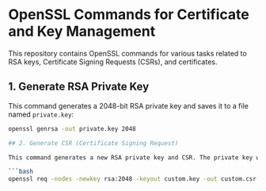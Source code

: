 # OpenSSL Commands for Certificate and Key Management

This repository contains OpenSSL commands for various tasks related to RSA keys, Certificate Signing Requests (CSRs), and certificates.

## 1. Generate RSA Private Key

This command generates a 2048-bit RSA private key and saves it to a file named `private.key`:

```bash
openssl genrsa -out private.key 2048

## 2. Generate CSR (Certificate Signing Request)

This command generates a new RSA private key and CSR. The private key will be saved as `custom.key` and the CSR as `custom.csr`:

```bash
openssl req -nodes -newkey rsa:2048 -keyout custom.key -out custom.csr

